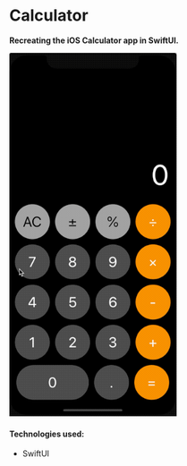 # Calculator

**Recreating the iOS Calculator app in SwiftUI.**

![](gif.gif)

#### Technologies used:
- SwiftUI
